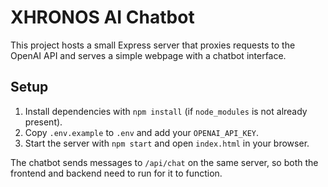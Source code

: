 # XHRONOS AI Chatbot

This project hosts a small Express server that proxies requests to the OpenAI API and serves a simple webpage with a chatbot interface.

## Setup
1. Install dependencies with `npm install` (if `node_modules` is not already present).
2. Copy `.env.example` to `.env` and add your `OPENAI_API_KEY`.
3. Start the server with `npm start` and open `index.html` in your browser.

The chatbot sends messages to `/api/chat` on the same server, so both the frontend and backend need to run for it to function.

